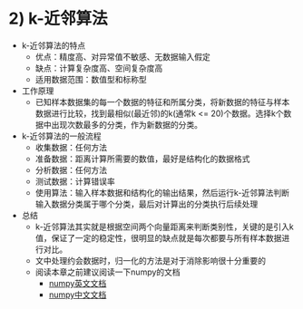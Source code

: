 
# 2) k-近邻算法

* k-近邻算法的特点
    * 优点：精度高、对异常值不敏感、无数据输入假定
    * 缺点：计算复杂度高、空间复杂度高
    * 适用数据范围：数值型和标称型
* 工作原理
    * 已知样本数据集的每一个数据的特征和所属分类，将新数据的特征与样本数据进行比较，找到最相似(最近邻)的k(通常k <= 20)个数据。选择k个数据中出现次数最多的分类，作为新数据的分类。
* k-近邻算法的一般流程
    * 收集数据：任何方法
    * 准备数据：距离计算所需要的数值，最好是结构化的数据格式
    * 分析数据：任何方法
    * 测试数据：计算错误率
    * 使用算法：输入样本数据和结构化的输出结果，然后运行k-近邻算法判断输入数据分类属于哪个分类，最后对计算出的分类执行后续处理
* 总结
    * k-近邻算法其实就是根据空间两个向量距离来判断类别性，关键的是引入k值，保证了一定的稳定性，很明显的缺点就是每次都要与所有样本数据进行对比。
    * 文中处理约会数据时，归一化的方法是对于消除影响很十分重要的
    * 阅读本章之前建议阅读一下numpy的文档
        * [numpy英文文档](https://docs.scipy.org/doc/numpy-dev/user/quickstart.html)
        * [numpy中文文档](http://old.sebug.net/paper/books/scipydoc/numpy_intro.html)
